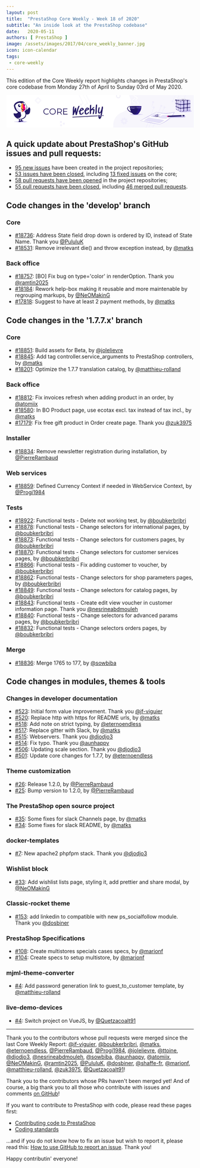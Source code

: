 ```yaml
---
layout: post
title:  "PrestaShop Core Weekly - Week 18 of 2020"
subtitle: "An inside look at the PrestaShop codebase"
date:   2020-05-11
authors: [ PrestaShop ]
image: /assets/images/2017/04/core_weekly_banner.jpg
icon: icon-calendar
tags:
 - core-weekly
---
```


This edition of the Core Weekly report highlights changes in PrestaShop's core codebase from Monday 27th of April to Sunday 03rd of May 2020.

![Core Weekly banner](/assets/images/2018/12/banner-core-weekly.jpg)


## A quick update about PrestaShop's GitHub issues and pull requests:

- [95 new issues](https://github.com/search?q=org%3APrestaShop+is%3Apublic++-repo%3Aprestashop%2Fprestashop.github.io++is%3Aissue+created%3A2020-04-27..2020-05-03) have been created in the project repositories;
- [53 issues have been closed](https://github.com/search?q=org%3APrestaShop+is%3Apublic++-repo%3Aprestashop%2Fprestashop.github.io++is%3Aissue+closed%3A2020-04-27..2020-05-03), including [13 fixed issues](https://github.com/search?q=org%3APrestaShop+is%3Apublic++-repo%3Aprestashop%2Fprestashop.github.io++is%3Aissue+label%3Afixed+closed%3A2020-04-27..2020-05-03) on the core;
- [58 pull requests have been opened](https://github.com/search?q=org%3APrestaShop+is%3Apublic++-repo%3Aprestashop%2Fprestashop.github.io++is%3Apr+created%3A2020-04-27..2020-05-03) in the project repositories;
- [55 pull requests have been closed](https://github.com/search?q=org%3APrestaShop+is%3Apublic++-repo%3Aprestashop%2Fprestashop.github.io++is%3Apr+closed%3A2020-04-27..2020-05-03), including [46 merged pull requests](https://github.com/search?q=org%3APrestaShop+is%3Apublic++-repo%3Aprestashop%2Fprestashop.github.io++is%3Apr+merged%3A2020-04-27..2020-05-03).
        


## Code changes in the 'develop' branch


### Core
* [#18736](https://github.com/PrestaShop/PrestaShop/pull/18736): Address State field drop down is ordered by ID, instead of State Name. Thank you [@PululuK](https://github.com/PululuK)
* [#18531](https://github.com/PrestaShop/PrestaShop/pull/18531): Remove irrelevant die() and throw exception instead, by [@matks](https://github.com/matks)


### Back office
* [#18757](https://github.com/PrestaShop/PrestaShop/pull/18757): [BO] Fix bug on type='color' in renderOption. Thank you [@ramtin2025](https://github.com/ramtin2025)
* [#18184](https://github.com/PrestaShop/PrestaShop/pull/18184): Rework help-box making it reusable and more maintenable by regrouping markups, by [@NeOMakinG](https://github.com/NeOMakinG)
* [#17818](https://github.com/PrestaShop/PrestaShop/pull/17818): Suggest to have at least 2 payment methods, by [@matks](https://github.com/matks)


## Code changes in the '1.7.7.x' branch


### Core
* [#18851](https://github.com/PrestaShop/PrestaShop/pull/18851): Build assets for Beta, by [@jolelievre](https://github.com/jolelievre)
* [#18845](https://github.com/PrestaShop/PrestaShop/pull/18845): Add tag controller.service_arguments to PrestaShop controllers, by [@matks](https://github.com/matks)
* [#18201](https://github.com/PrestaShop/PrestaShop/pull/18201): Optimize the 1.7.7 translation catalog, by [@matthieu-rolland](https://github.com/matthieu-rolland)


### Back office
* [#18812](https://github.com/PrestaShop/PrestaShop/pull/18812): Fix invoices refresh when adding product in an order, by [@atomiix](https://github.com/atomiix)
* [#18580](https://github.com/PrestaShop/PrestaShop/pull/18580): In BO Product page, use ecotax excl. tax instead of tax incl., by [@matks](https://github.com/matks)
* [#17179](https://github.com/PrestaShop/PrestaShop/pull/17179): Fix free gift product in Order create page. Thank you [@zuk3975](https://github.com/zuk3975)


### Installer
* [#18834](https://github.com/PrestaShop/PrestaShop/pull/18834): Remove newsletter registration during installation, by [@PierreRambaud](https://github.com/PierreRambaud)


### Web services
* [#18859](https://github.com/PrestaShop/PrestaShop/pull/18859): Defined Currency Context if needed in WebService Context, by [@Progi1984](https://github.com/Progi1984)


### Tests
* [#18922](https://github.com/PrestaShop/PrestaShop/pull/18922): Functional tests - Delete not working test, by [@boubkerbribri](https://github.com/boubkerbribri)
* [#18878](https://github.com/PrestaShop/PrestaShop/pull/18878): Functional tests - Change selectors for international pages, by [@boubkerbribri](https://github.com/boubkerbribri)
* [#18873](https://github.com/PrestaShop/PrestaShop/pull/18873): Functional tests - Change selectors for customers pages, by [@boubkerbribri](https://github.com/boubkerbribri)
* [#18870](https://github.com/PrestaShop/PrestaShop/pull/18870): Functional tests - Change selectors for customer services pages, by [@boubkerbribri](https://github.com/boubkerbribri)
* [#18866](https://github.com/PrestaShop/PrestaShop/pull/18866): Functional tests - Fix adding customer to voucher, by [@boubkerbribri](https://github.com/boubkerbribri)
* [#18862](https://github.com/PrestaShop/PrestaShop/pull/18862): Functional tests - Change selectors for shop parameters pages, by [@boubkerbribri](https://github.com/boubkerbribri)
* [#18849](https://github.com/PrestaShop/PrestaShop/pull/18849): Functional tests - Change selectors for catalog pages, by [@boubkerbribri](https://github.com/boubkerbribri)
* [#18843](https://github.com/PrestaShop/PrestaShop/pull/18843): Functional tests - Create edit view voucher in customer information page. Thank you [@nesrineabdmouleh](https://github.com/nesrineabdmouleh)
* [#18840](https://github.com/PrestaShop/PrestaShop/pull/18840): Functional tests - Change selectors for advanced params pages, by [@boubkerbribri](https://github.com/boubkerbribri)
* [#18832](https://github.com/PrestaShop/PrestaShop/pull/18832): Functional tests - Change selectors orders pages, by [@boubkerbribri](https://github.com/boubkerbribri)


### Merge
* [#18836](https://github.com/PrestaShop/PrestaShop/pull/18836): Merge 1765 to 177, by [@sowbiba](https://github.com/sowbiba)


## Code changes in modules, themes & tools


### Changes in developer documentation
* [#523](https://github.com/PrestaShop/docs/pull/523): Initial form value improvement. Thank you [@jf-viguier](https://github.com/jf-viguier)
* [#520](https://github.com/PrestaShop/docs/pull/520): Replace http with https for README urls, by [@matks](https://github.com/matks)
* [#518](https://github.com/PrestaShop/docs/pull/518): Add note on strict typing, by [@eternoendless](https://github.com/eternoendless)
* [#517](https://github.com/PrestaShop/docs/pull/517): Replace gitter with Slack, by [@matks](https://github.com/matks)
* [#515](https://github.com/PrestaShop/docs/pull/515): Webservers. Thank you [@djodjo3](https://github.com/djodjo3)
* [#514](https://github.com/PrestaShop/docs/pull/514): Fix typo. Thank you [@aunhappy](https://github.com/aunhappy)
* [#506](https://github.com/PrestaShop/docs/pull/506): Updating scale section. Thank you [@djodjo3](https://github.com/djodjo3)
* [#501](https://github.com/PrestaShop/docs/pull/501): Update core changes for 1.7.7, by [@eternoendless](https://github.com/eternoendless)


### Theme customization
* [#26](https://github.com/PrestaShop/ps_themecusto/pull/26): Release 1.2.0, by [@PierreRambaud](https://github.com/PierreRambaud)
* [#25](https://github.com/PrestaShop/ps_themecusto/pull/25): Bump version to 1.2.0, by [@PierreRambaud](https://github.com/PierreRambaud)


### The PrestaShop open source project
* [#35](https://github.com/PrestaShop/open-source/pull/35): Some fixes for slack Channels page, by [@matks](https://github.com/matks)
* [#34](https://github.com/PrestaShop/open-source/pull/34): Some fixes for slack README, by [@matks](https://github.com/matks)


### docker-templates
* [#7](https://github.com/PrestaShop/docker-templates/pull/7): New apache2 phpfpm stack. Thank you [@djodjo3](https://github.com/djodjo3)


### Wishlist block
* [#33](https://github.com/PrestaShop/blockwishlist/pull/33): Add wishlist lists page, styling it, add prettier and share modal, by [@NeOMakinG](https://github.com/NeOMakinG)


### Classic-rocket theme
* [#153](https://github.com/PrestaShop/classic-rocket/pull/153): add linkedin to compatible with new ps_socialfollow module. Thank you [@dosbiner](https://github.com/dosbiner)


### PrestaShop Specifications
* [#108](https://github.com/PrestaShop/prestashop-specs/pull/108): Create multistores specials cases specs, by [@marionf](https://github.com/marionf)
* [#104](https://github.com/PrestaShop/prestashop-specs/pull/104): Create specs to setup multistore, by [@marionf](https://github.com/marionf)


### mjml-theme-converter
* [#4](https://github.com/PrestaShop/mjml-theme-converter/pull/4): Add password generation link to guest_to_customer template, by [@matthieu-rolland](https://github.com/matthieu-rolland)


### live-demo-devices
* [#4](https://github.com/PrestaShop/live-demo-devices/pull/4): Switch project on VueJS, by [@Quetzacoalt91](https://github.com/Quetzacoalt91)


<hr />

Thank you to the contributors whose pull requests were merged since the last Core Weekly Report: [@jf-viguier](https://github.com/jf-viguier), [@boubkerbribri](https://github.com/boubkerbribri), [@matks](https://github.com/matks), [@eternoendless](https://github.com/eternoendless), [@PierreRambaud](https://github.com/PierreRambaud), [@Progi1984](https://github.com/Progi1984), [@jolelievre](https://github.com/jolelievre), [@ttoine](https://github.com/ttoine), [@djodjo3](https://github.com/djodjo3), [@nesrineabdmouleh](https://github.com/nesrineabdmouleh), [@sowbiba](https://github.com/sowbiba), [@aunhappy](https://github.com/aunhappy), [@atomiix](https://github.com/atomiix), [@NeOMakinG](https://github.com/NeOMakinG), [@ramtin2025](https://github.com/ramtin2025), [@PululuK](https://github.com/PululuK), [@dosbiner](https://github.com/dosbiner), [@shaffe-fr](https://github.com/shaffe-fr), [@marionf](https://github.com/marionf), [@matthieu-rolland](https://github.com/matthieu-rolland), [@zuk3975](https://github.com/zuk3975), [@Quetzacoalt91](https://github.com/Quetzacoalt91)!

Thank you to the contributors whose PRs haven't been merged yet! And of course, a big thank you to all those who contribute with issues and comments [on GitHub](https://github.com/PrestaShop/PrestaShop)!

If you want to contribute to PrestaShop with code, please read these pages first:

 * [Contributing code to PrestaShop](https://devdocs.prestashop.com/1.7/contribute/contribution-guidelines/)
 * [Coding standards](https://devdocs.prestashop.com/1.7/development/coding-standards/)

...and if you do not know how to fix an issue but wish to report it, please read this: [How to use GitHub to report an issue](https://devdocs.prestashop.com/1.7/contribute/contribute-reporting-issues/). Thank you!

Happy contributin' everyone!
